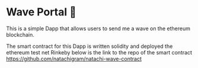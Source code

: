 # Wave Portal 👋 
This is a simple Dapp that allows users to send me a wave on the ethereum blockchain.

The smart contract for this Dapp is written solidity and deployed the ethereum test net Rinkeby
below is the link to the repo of the smart contract
https://github.com/natachigram/natachi-wave-contract

